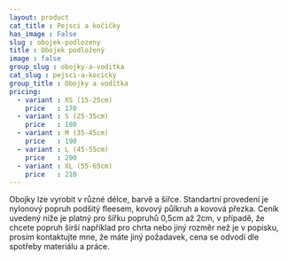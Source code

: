```yaml
---
layout: product
cat_title : Pejsci a kočičky
has_image : False
slug : obojek-podlozeny
title : Obojek podložený
image : false
group_slug : obojky-a-voditka
cat_slug : pejsci-a-kocicky
group_title : Obojky a vodítka
pricing:
  - variant : XS (15-25cm)
    price   : 170
  - variant : S (25-35cm)
    price   : 180
  - variant : M (35-45cm)
    price   : 190
  - variant : L (45-55cm)
    price   : 200
  - variant : XL (55-65cm)
    price   : 210
---
```


Obojky lze vyrobit v různé délce, barvě a šířce. Standartní provedení je nylonový popruh podšitý fleesem, kovový půlkruh a kovová přezka. Ceník uvedený níže je platný pro šířku popruhů 0,5cm až 2cm, v případě, že chcete popruh širší například pro chrta nebo jiný rozměr než je v popisku, prosím kontaktujte mne, že máte jiný požadavek, cena se odvodí dle spotřeby materiálu a práce.

